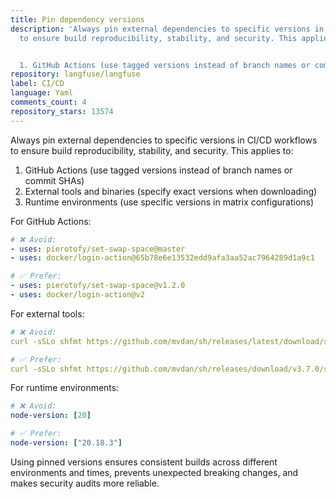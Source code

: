 ```yaml
---
title: Pin dependency versions
description: 'Always pin external dependencies to specific versions in CI/CD workflows
  to ensure build reproducibility, stability, and security. This applies to:


  1. GitHub Actions (use tagged versions instead of branch names or commit SHAs)'
repository: langfuse/langfuse
label: CI/CD
language: Yaml
comments_count: 4
repository_stars: 13574
---
```


Always pin external dependencies to specific versions in CI/CD workflows to ensure build reproducibility, stability, and security. This applies to:

1. GitHub Actions (use tagged versions instead of branch names or commit SHAs)
2. External tools and binaries (specify exact versions when downloading)
3. Runtime environments (use specific versions in matrix configurations)

For GitHub Actions:
```yml
# ❌ Avoid:
- uses: pierotofy/set-swap-space@master
- uses: docker/login-action@65b78e6e13532edd9afa3aa52ac7964289d1a9c1

# ✅ Prefer:
- uses: pierotofy/set-swap-space@v1.2.0
- uses: docker/login-action@v2
```

For external tools:
```yml
# ❌ Avoid:
curl -sSLo shfmt https://github.com/mvdan/sh/releases/latest/download/shfmt_linux_amd64

# ✅ Prefer:
curl -sSLo shfmt https://github.com/mvdan/sh/releases/download/v3.7.0/shfmt_linux_amd64
```

For runtime environments:
```yml
# ❌ Avoid:
node-version: [20]

# ✅ Prefer:
node-version: ["20.18.3"]
```

Using pinned versions ensures consistent builds across different environments and times, prevents unexpected breaking changes, and makes security audits more reliable.